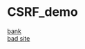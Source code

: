 # CSRF_demo
[bank](https://paul90317.github.io/CSRF_demo/)  
[bad site](http://paul90317.github.io/CSRF_demo/badman/badsite.html)
